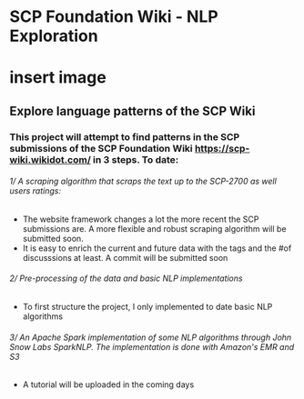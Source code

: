 # SCP Foundation Wiki - NLP Exploration

# insert image

## Explore language patterns of the SCP Wiki

### This project will attempt to find patterns in the SCP submissions of the SCP Foundation Wiki https://scp-wiki.wikidot.com/ in 3 steps. To date: 

###### 1/ A scraping algorithm that scraps the text up to the SCP-2700 as well users ratings:
   - The website framework changes a lot the more recent the SCP submissions are. A more flexible and robust scraping algorithm will be submitted soon.
   - It is easy to enrich the current and future data with the tags and the #of discusssions at least. A commit will be submitted soon

###### 2/ Pre-processing of the data and basic NLP implementations 
   - To first structure the project, I only implemented to date basic NLP algorithms
   
###### 3/ An Apache Spark implementation of some NLP algorithms through John Snow Labs SparkNLP. The implementation is done with Amazon's EMR and S3
   - A tutorial will be uploaded in the coming days

